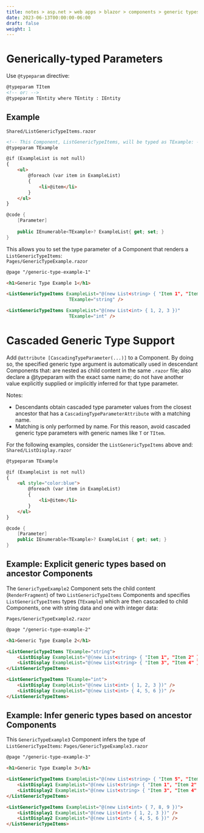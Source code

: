 ```yaml
---
title: notes > asp.net > web apps > blazor > components > generic types
date: 2023-06-13T00:00:00-06:00
draft: false
weight: 1
---
```


# Generically-typed Parameters
Use `@typeparam` directive:
```html
@typeparam TItem
<!-- or: -->
@typeparam TEntity where TEntity : IEntity
```

## Example
`Shared/ListGenericTypeItems.razor`
```html
<!-- This Component, ListGenericTypeItems, will be typed as TExample: -->
@typeparam TExample

@if (ExampleList is not null)
{
    <ul>
        @foreach (var item in ExampleList)
        {
            <li>@item</li>
        }
    </ul>
}
```
```cs
@code {
    [Parameter]
   
    public IEnumerable<TExample>? ExampleList{ get; set; }
}
```

This allows you to set the type parameter of a Component that renders a `ListGenericTypeItems`:  
`Pages/GenericTypeExample.razor`
```html
@page "/generic-type-example-1"

<h1>Generic Type Example 1</h1>

<ListGenericTypeItems ExampleList="@(new List<string> { "Item 1", "Item 2" })" 
                       TExample="string" />

<ListGenericTypeItems ExampleList="@(new List<int> { 1, 2, 3 })" 
                       TExample="int" />
```

# Cascaded Generic Type Support
Add `@attribute [CascadingTypeParameter(...)]` to a Component.  By doing so, the specified generic type argument is automatically used in descendant Components that: are nested as child content in the same `.razor` file; also declare a @typeparam with the exact same name; do not have another value explicitly supplied or implicitly inferred for that type parameter.

Notes:
- Descendants obtain cascaded type parameter values from the closest ancestor that has a `CascadingTypeParameterAttribute` with a matching name.
- Matching is only performed by name. For this reason, <o>avoid cascaded generic type parameters with generic names like `T` or `TItem`.

For the following examples, consider the `ListGenericTypeItems` above and:
`Shared/ListDisplay.razor`
```html
@typeparam TExample

@if (ExampleList is not null)
{
    <ul style="color:blue">
        @foreach (var item in ExampleList)
        {
            <li>@item</li>
        }
    </ul>
}
```
```cs
@code {
    [Parameter]
    public IEnumerable<TExample>? ExampleList { get; set; }
}
```

## Example: Explicit generic types based on ancestor Components
The `GenericTypeExample2` Component sets the child content (`RenderFragment`) of two `ListGenericTypeItems` Components and specifies `ListGenericTypeItems` types (`TExample`) which are then cascaded to child Components, one with string data and one with integer data:

`Pages/GenericTypeExample2.razor`
```html
@page "/generic-type-example-2"

<h1>Generic Type Example 2</h1>

<ListGenericTypeItems TExample="string">
    <ListDisplay ExampleList="@(new List<string> { "Item 1", "Item 2" })" />
    <ListDisplay ExampleList="@(new List<string> { "Item 3", "Item 4" })" />
</ListGenericTypeItems>

<ListGenericTypeItems TExample="int">
    <ListDisplay ExampleList="@(new List<int> { 1, 2, 3 })" />
    <ListDisplay ExampleList="@(new List<int> { 4, 5, 6 })" />
</ListGenericTypeItems>
```

## Example: Infer generic types based on ancestor Components
This `GenericTypeExample3` Component infers the type of `ListGenericTypeItems`:
`Pages/GenericTypeExample3.razor`
```html
@page "/generic-type-example-3"

<h1>Generic Type Example 3</h1>

<ListGenericTypeItems ExampleList="@(new List<string> { "Item 5", "Item 6" })">
    <ListDisplay1 ExampleList="@(new List<string> { "Item 1", "Item 2" })" />
    <ListDisplay2 ExampleList="@(new List<string> { "Item 3", "Item 4" })" />
</ListGenericTypeItems>

<ListGenericTypeItems ExampleList="@(new List<int> { 7, 8, 9 })">
    <ListDisplay1 ExampleList="@(new List<int> { 1, 2, 3 })" />
    <ListDisplay2 ExampleList="@(new List<int> { 4, 5, 6 })" />
</ListGenericTypeItems>
```
